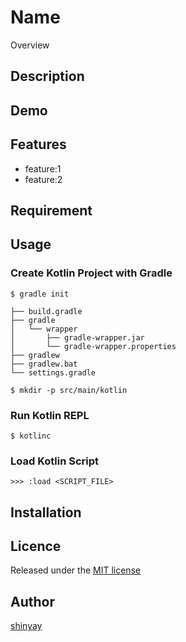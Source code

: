# Name

Overview

## Description

## Demo

## Features

- feature:1
- feature:2

## Requirement

## Usage
### Create Kotlin Project with Gradle

```
$ gradle init
```

```
├── build.gradle  
├── gradle
│   └── wrapper
│       ├── gradle-wrapper.jar  
│       └── gradle-wrapper.properties  
├── gradlew  
├── gradlew.bat  
└── settings.gradle  
```

```
$ mkdir -p src/main/kotlin
```

### Run Kotlin REPL

```
$ kotlinc
```

### Load Kotlin Script

```
>>> :load <SCRIPT_FILE>
```

## Installation

## Licence

Released under the [MIT license](https://gist.githubusercontent.com/shinyay/56e54ee4c0e22db8211e05e70a63247e/raw/44f0f4de510b4f2b918fad3c91e0845104092bff/LICENSE)

## Author

[shinyay](https://github.com/shinyay)
